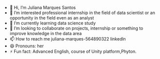 - 👋 Hi, I’m Juliana Marques Santos
- 👀 I’m interested professional internship in the field of data scientist or an opportunity in the field even as an analyst
- 🌱 I’m currently learning data science study
- 💞️ I’m looking to collaborate on projects, internship or something to improve knowledge in the data area
- 📫 How to reach me juliana-marques-564890322 linkedln
- 😄 Pronouns: her
- ⚡ Fun fact: Advanced English, course of Unity platform,Phyton. 

<!---
Jums28/Jums28 is a ✨ special ✨ repository because its `README.md` (this file) appears on your GitHub profile.
You can click the Preview link to take a look at your changes.
--->
